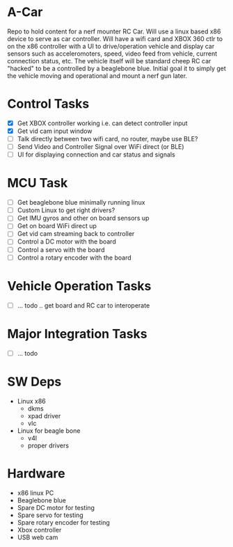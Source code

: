 # A-Car
Repo to hold content for a nerf mounter RC Car. Will use a linux based x86
device to serve as car controller. Will have a wifi card and XBOX 360 ctlr to
on the x86 controller with a UI to drive/operation vehicle and display car 
sensors such as acceleromoters, speed, video feed from vehicle, current 
connection status, etc. The vehicle itself will be standard cheep RC car 
"hacked" to be a controlled by a beaglebone blue. Initial goal it to simply
get the vehicle moving and operational and mount a nerf gun later.


# Control Tasks
- [X] Get XBOX controller working i.e. can detect controller input
- [X] Get vid cam input window
- [ ] Talk directly between two wifi card, no router, maybe use BLE?
- [ ] Send Video and Controller Signal over WiFi direct (or BLE)
- [ ] UI for displaying connection and car status and signals

# MCU Task
- [ ] Get beaglebone blue minimally running linux
- [ ] Custom Linux to get right drivers?
- [ ] Get IMU gyros and other on board sensors up
- [ ] Get on board WiFi direct up
- [ ] Get vid cam streaming back to controller
- [ ] Control a DC motor with the board
- [ ] Control a servo with the board
- [ ] Control a rotary encoder with the board

# Vehicle Operation Tasks
- [ ] ... todo .. get board and RC car to interoperate

# Major Integration Tasks
- [ ] ... todo

# SW Deps
- Linux x86
    - dkms
    - xpad driver
    - vlc
- Linux for beagle bone
    - v4l
    - proper drivers

# Hardware
- x86 linux PC
- Beaglebone blue
- Spare DC motor for testing 
- Spare servo for testing
- Spare rotary encoder for testing
- Xbox controller
- USB web cam
